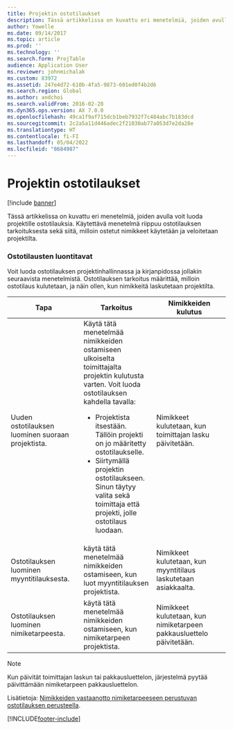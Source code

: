 ```yaml
---
title: Projektin ostotilaukset
description: Tässä artikkelissa on kuvattu eri menetelmiä, joiden avulla voit luoda projektille ostotilauksia. Käytettävä menetelmä riippuu ostotilauksen tarkoituksesta sekä siitä, milloin ostetut nimikkeet käytetään ja veloitetaan projektilta.
author: Yowelle
ms.date: 09/14/2017
ms.topic: article
ms.prod: ''
ms.technology: ''
ms.search.form: ProjTable
audience: Application User
ms.reviewer: johnmichalak
ms.custom: 83972
ms.assetid: 247e4d72-610b-4fa5-9873-601ed0f4b2d6
ms.search.region: Global
ms.author: andchoi
ms.search.validFrom: 2016-02-28
ms.dyn365.ops.version: AX 7.0.0
ms.openlocfilehash: 49ca1f9af715dcb1beb7932f7c484abc7b183dcd
ms.sourcegitcommit: 2c2a5a11d446adec2f21030ab77a053d7e2da28e
ms.translationtype: HT
ms.contentlocale: fi-FI
ms.lasthandoff: 05/04/2022
ms.locfileid: "8684987"
---
```

# <a name="purchase-orders-for-a-project"></a>Projektin ostotilaukset

[!include [banner](../includes/banner.md)]

Tässä artikkelissa on kuvattu eri menetelmiä, joiden avulla voit luoda projektille ostotilauksia. Käytettävä menetelmä riippuu ostotilauksen tarkoituksesta sekä siitä, milloin ostetut nimikkeet käytetään ja veloitetaan projektilta.

### <a name="methods-for-creating-a-purchase-order"></a>Ostotilausten luontitavat

Voit luoda ostotilauksen projektinhallinnassa ja kirjanpidossa jollakin seuraavista menetelmistä. Ostotilauksen tarkoitus määrittää, milloin ostotilaus kulutetaan, ja näin ollen, kun nimikkeitä laskutetaan projektilta.

<table>
<colgroup>
<col width="33%" />
<col width="33%" />
<col width="33%" />
</colgroup>
<thead>
<tr class="header">
<th>Tapa</th>
<th>Tarkoitus</th>
<th>Nimikkeiden kulutus</th>
</tr>
</thead>
<tbody>
<tr class="odd">
<td>Uuden ostotilauksen luominen suoraan projektista.</td>
<td>Käytä tätä menetelmää nimikkeiden ostamiseen ulkoiselta toimittajalta projektin kulutusta varten. Voit luoda ostotilauksen kahdella tavalla:
<ul>
<li>Projektista itsestään. Tällöin projekti on jo määritetty ostotilaukselle.</li>
<li>Siirtymällä projektin ostotilaukseen. Sinun täytyy valita sekä toimittaja että projekti, jolle ostotilaus luodaan.</li>
</ul></td>
<td>Nimikkeet kulutetaan, kun toimittajan lasku päivitetään.</td>
</tr>
<tr class="even">
<td>Ostotilauksen luominen myyntitilauksesta.</td>
<td>käytä tätä menetelmää nimikkeiden ostamiseen, kun luot myyntitilauksen projektista.</td>
<td>Nimikkeet kulutetaan, kun myyntitilaus laskutetaan asiakkaalta.</td>
</tr>
<tr class="odd">
<td>Ostotilauksen luominen nimiketarpeesta.</td>
<td>käytä tätä menetelmää nimikkeiden ostamiseen, kun nimiketarpeen projektista.</td>
<td>Nimikkeet kulutetaan, kun nimiketarpeen pakkausluettelo päivitetään.</td>
</tr>
</tbody>
</table>

> [!NOTE] 
> Kun päivität toimittajan laskun tai pakkausluettelon, järjestelmä pyytää päivittämään nimiketarpeen pakkausluettelon.

Lisätietoja: [Nimikkeiden vastaanotto nimiketarpeeseen perustuvan ostotilauksen perusteella](tasks/receive-items-purchase-order-item-requirement.md).



[!INCLUDE[footer-include](../includes/footer-banner.md)]